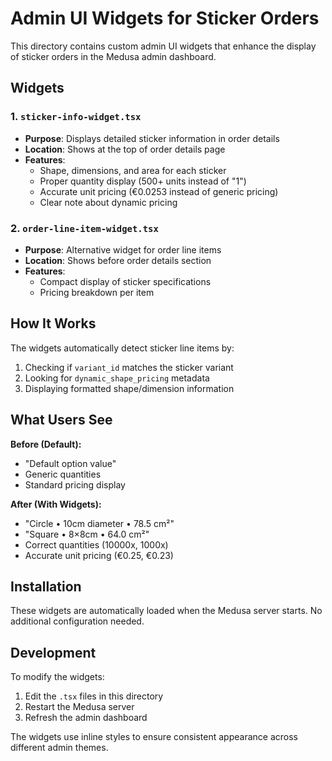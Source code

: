 # Admin UI Widgets for Sticker Orders

This directory contains custom admin UI widgets that enhance the display of sticker orders in the Medusa admin dashboard.

## Widgets

### 1. `sticker-info-widget.tsx`
- **Purpose**: Displays detailed sticker information in order details
- **Location**: Shows at the top of order details page 
- **Features**:
  - Shape, dimensions, and area for each sticker
  - Proper quantity display (500+ units instead of "1")
  - Accurate unit pricing (€0.0253 instead of generic pricing)
  - Clear note about dynamic pricing

### 2. `order-line-item-widget.tsx`
- **Purpose**: Alternative widget for order line items
- **Location**: Shows before order details section
- **Features**:
  - Compact display of sticker specifications
  - Pricing breakdown per item

## How It Works

The widgets automatically detect sticker line items by:
1. Checking if `variant_id` matches the sticker variant
2. Looking for `dynamic_shape_pricing` metadata
3. Displaying formatted shape/dimension information

## What Users See

**Before (Default):**
- "Default option value"
- Generic quantities
- Standard pricing display

**After (With Widgets):**
- "Circle • 10cm diameter • 78.5 cm²"
- "Square • 8×8cm • 64.0 cm²" 
- Correct quantities (10000x, 1000x)
- Accurate unit pricing (€0.25, €0.23)

## Installation

These widgets are automatically loaded when the Medusa server starts. No additional configuration needed.

## Development

To modify the widgets:
1. Edit the `.tsx` files in this directory
2. Restart the Medusa server
3. Refresh the admin dashboard

The widgets use inline styles to ensure consistent appearance across different admin themes. 